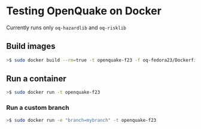 # Testing OpenQuake on Docker #

Currently runs only `oq-hazardlib` and `oq-risklib`

## Build images ##

```bash
>$ sudo docker build --rm=true -t openquake-f23 -f oq-fedora23/Dockerfile .
```

## Run a container ##

```bash
>$ sudo docker run -t openquake-f23
```

### Run a custom branch

```bash
>$ sudo docker run -e "branch=mybranch" -t openquake-f23
```
